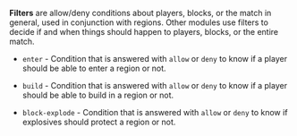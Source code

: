 **Filters** are allow/deny conditions about players, blocks, or the match in general, used in conjunction with regions. 
Other modules use filters to decide if and when things should happen to players, blocks, or the entire match.

- `enter` - Condition that is answered with `allow` or `deny` to know if a player should be able to enter a region or not.

- `build` - Condition that is answered with `allow` or `deny` to know if a player should be able to build in a region or not.

- `block-explode` - Condition that is answered with `allow` or `deny` to know if explosives should protect a region or not.
